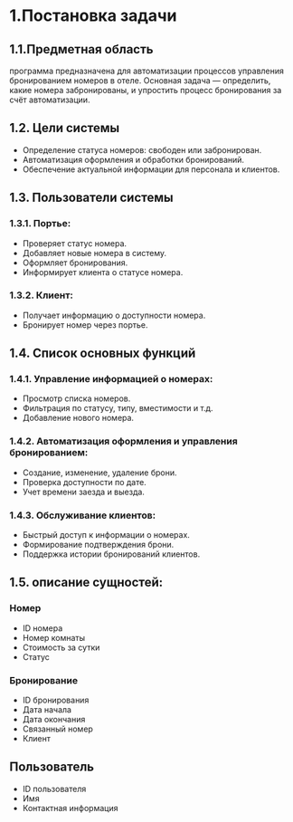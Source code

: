 # 1.Постановка задачи
## 1.1.Предметная область
программа предназначена для автоматизации процессов управления бронированием номеров в отеле. Основная задача — определить, какие номера забронированы, и упростить процесс бронирования за счёт автоматизации.
## 1.2. Цели системы
* Определение статуса номеров: свободен или забронирован.
* Автоматизация оформления и обработки бронирований.
* Обеспечение актуальной информации для персонала и клиентов.
## 1.3. Пользователи системы
### 1.3.1. Портье:
* Проверяет статус номера.
* Добавляет новые номера в систему.
* Оформляет бронирования.
* Информирует клиента о статусе номера.
### 1.3.2. Клиент:
* Получает информацию о доступности номера.
* Бронирует номер через портье.
## 1.4. Список основных функций
### 1.4.1. Управление информацией о номерах:
* Просмотр списка номеров.
* Фильтрация по статусу, типу, вместимости и т.д.
* Добавление нового номера.
### 1.4.2. Автоматизация оформления и управления бронированием:
* Создание, изменение, удаление брони. 
* Проверка доступности по дате.
* Учет времени заезда и выезда.
### 1.4.3. Обслуживание клиентов:
* Быстрый доступ к информации о номерах.
* Формирование подтверждения брони. 
* Поддержка истории бронирований клиентов.
## 1.5. описание сущностей:
### Номер
* ID номера
* Номер комнаты
* Стоимость за сутки
* Статус 
### Бронирование
* ID бронирования
* Дата начала
* Дата окончания
* Связанный номер 
* Клиент
## Пользователь
* ID пользователя
* Имя
* Контактная информация